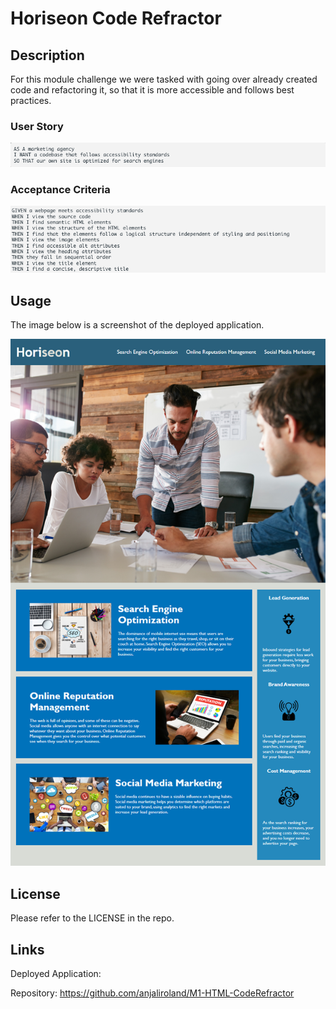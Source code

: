 # Horiseon Code Refractor


## Description

For this module challenge we were tasked with going over already created code and refactoring it, so that it is more accessible and follows best practices.

### User Story

![user story](./assets/images/userStory.png)

### Acceptance Criteria

![acceptance criteria](./assets/images/acceptanceCriteria.png)

## Usage

The image below is a screenshot of the deployed application.

![screenshot](./assets/images/screenshot.png)

## License

Please refer to the LICENSE in the repo.

## Links

Deployed Application: 

Repository: https://github.com/anjaliroland/M1-HTML-CodeRefractor